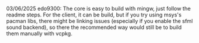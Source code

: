 03/06/2025
edo9300: The core is easy to build with mingw, just follow the readme steps. For the client, it can be build, but if you try using msys's pacman libs, there might be linking issues (especially if you enable the sfml sound backend), so there the recommended way would still be to build them manually with vcpkg.
